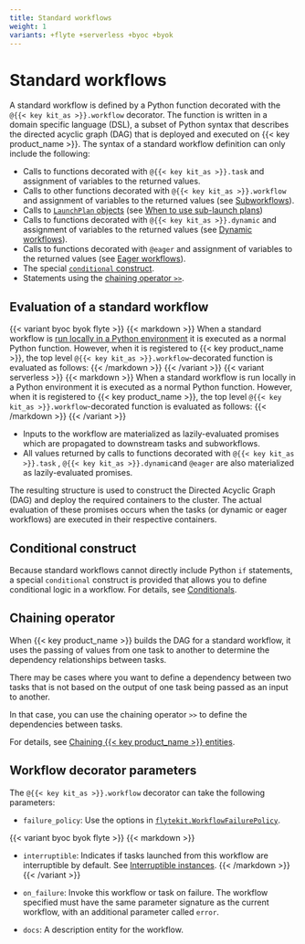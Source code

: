 ```yaml
---
title: Standard workflows
weight: 1
variants: +flyte +serverless +byoc +byok
---
```


# Standard workflows

A standard workflow is defined by a Python function decorated with the `@{{< key kit_as >}}.workflow` decorator.
The function is written in a domain specific language (DSL), a subset of Python syntax that describes the directed acyclic graph (DAG) that is deployed and executed on {{< key product_name >}}.
The syntax of a standard workflow definition can only include the following:

* Calls to functions decorated with `@{{< key kit_as >}}.task` and assignment of variables to the returned values.
* Calls to other functions decorated with `@{{< key kit_as >}}.workflow` and assignment of variables to the returned values (see [Subworkflows](./subworkflows-and-sub-launch-plans)).
* Calls to [`LaunchPlan` objects](../launch-plans) (see [When to use sub-launch plans](./subworkflows-and-sub-launch-plans#when-to-use-sub-launch-plans))
* Calls to functions decorated with `@{{< key kit_as >}}.dynamic` and assignment of variables to the returned values (see [Dynamic workflows](./dynamic-workflows)).
* Calls to functions decorated with `@eager` and assignment of variables to the returned values (see [Eager workflows](./eager-workflows)).
* The special [`conditional` construct](../../programming/conditionals).
* Statements using the [chaining operator `>>`](../../programming/chaining-entities).

## Evaluation of a standard workflow

{{< variant byoc byok flyte >}}
{{< markdown >}}
When a standard workflow is [run locally in a Python environment](../../development-cycle/running-your-code#running-a-script-in-local-python) it is executed as a normal Python function.
However, when it is registered to {{< key product_name >}}, the top level `@{{< key kit_as >}}.workflow`-decorated function is evaluated as follows:
{{< /markdown >}}
{{< /variant >}}
{{< variant serverless >}}
{{< markdown >}}
When a standard workflow is run locally in a Python environment it is executed as a normal Python function.
However, when it is registered to {{< key product_name >}}, the top level `@{{< key kit_as >}}.workflow`-decorated function is evaluated as follows:
{{< /markdown >}}
{{< /variant >}}

* Inputs to the workflow are materialized as lazily-evaluated promises which are propagated to downstream tasks and subworkflows.
* All values returned by calls to functions decorated with `@{{< key kit_as >}}.task` , `@{{< key kit_as >}}.dynamic`and `@eager` are also materialized as lazily-evaluated promises.

The resulting structure is used to construct the Directed Acyclic Graph (DAG) and deploy the required containers to the cluster.
The actual evaluation of these promises occurs when the tasks (or dynamic or eager workflows) are executed in their respective containers.

## Conditional construct

Because standard workflows cannot directly include Python `if` statements, a special `conditional` construct is provided that allows you to define conditional logic in a workflow.
For details, see [Conditionals](../../programming/conditionals).
<!-- TODO: Add link to API -->

## Chaining operator

When {{< key product_name >}} builds the DAG for a standard workflow, it uses the passing of values from one task to another to determine the dependency relationships between tasks.

There may be cases where you want to define a dependency between two tasks that is not based on the output of one task being passed as an input to another.

In that case, you can use the chaining operator `>>` to define the dependencies between tasks.

For details, see [Chaining {{< key product_name >}} entities](../../programming/chaining-entities).

## Workflow decorator parameters

The `@{{< key kit_as >}}.workflow` decorator can take the following parameters:

* `failure_policy`: Use the options in [`flytekit.WorkflowFailurePolicy`](../../../api-reference/flytekit-sdk).
<!-- TODO: Add link to API -->

{{< variant byoc byok flyte >}}
{{< markdown >}}
* `interruptible`: Indicates if tasks launched from this workflow are interruptible by default. See [Interruptible instances](../tasks/task-hardware-environment/interruptible-instances).
{{< /markdown >}}
{{< /variant >}}

* `on_failure`: Invoke this workflow or task on failure. The workflow specified must have the same parameter signature as the current workflow, with an additional parameter called `error`.

* `docs`: A description entity for the workflow.
